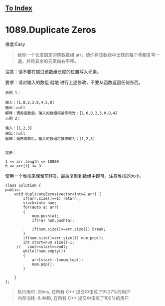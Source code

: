 [To Index](/index.md)
---
# 1089.Duplicate Zeros
难度:Easy
> 给你一个长度固定的整数数组 arr，请你将该数组中出现的每个零都复写一遍，并将其余的元素向右平移。

注意：请不要在超过该数组长度的位置写入元素。

要求：请对输入的数组 就地 进行上述修改，不要从函数返回任何东西。

 
```
示例 1：

输入：[1,0,2,3,0,4,5,0]
输出：null
解释：调用函数后，输入的数组将被修改为：[1,0,0,2,3,0,0,4]
示例 2：

输入：[1,2,3]
输出：null
解释：调用函数后，输入的数组将被修改为：[1,2,3]
 

提示：

1 <= arr.length <= 10000
0 <= arr[i] <= 9
```

使用一个堆栈来保留前N项，最后复制到数组中即可。注意堆栈的大小。   

```
class Solution {
public:
    void duplicateZeros(vector<int>& arr) {
        if(arr.size()==1) return ;
        stack<int> num;
        for(auto a: arr)
        {
            num.push(a);
            if(!a) num.push(a);
            
            if(num.size()>=arr.size()) break;
        }
        if(num.size()>arr.size()) num.pop();
        int start=num.size()-1;
     //   cout<<start<<endl;
        while(!num.empty())
        {
            arr[start--]=num.top();
            num.pop();
        }
        
    }
};
```



> 执行用时 :28ms, 在所有 C++ 提交中击败了91.37%的用户   
内存消耗 :9.4MB, 在所有 C++ 提交中击败了100%的用户
